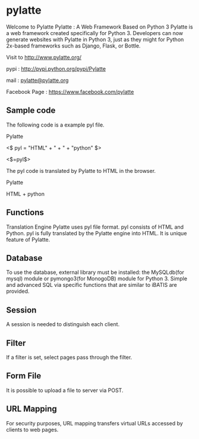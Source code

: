 pylatte
=======

Welcome to Pylatte
Pylatte : A Web Framework Based on Python 3 Pylatte is a web framework created specifically for Python 3. Developers can now generate websites with Pylatte in Python 3, just as they might for Python 2x-based frameworks such as Django, Flask, or Bottle.

Visit to http://www.pylatte.org/

pypi : http://pypi.python.org/pypi/Pylatte

mail : pylatte@pylatte.org

Facebook Page : https://www.facebook.com/pylatte

Sample code
-----------
The following code is a example pyl file.

<p>Pylatte</p>
<$
pyl = "HTML" + " + " + "python"
$>
<p>
<$=pyl$>
</p>
The pyl code is translated by Pylatte to HTML in the browser.

<p>Pylatte</p>
<p>
HTML + python
</p>

Functions
---------
Translation Engine Pylatte uses pyl file format. pyl consists of HTML and Python. pyl is fully translated by the Pylatte engine into HTML. It is unique feature of Pylatte.

Database
--------
To use the database, external library must be installed: the MySQLdb(for mysql) module or pymongo3(for MonogoDB) module for Python 3.
Simple and advanced SQL via specific functions that are similar to iBATIS are provided.

Session
-------
A session is needed to distinguish each client.

Filter
------
If a filter is set, select pages pass through the filter.

Form File
---------
It is possible to upload a file to server via POST.

URL Mapping
-----------
For security purposes, URL mapping transfers virtual URLs accessed by clients to web pages.
